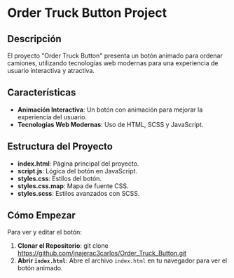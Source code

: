 # Order Truck Button Project

## Descripción
El proyecto "Order Truck Button" presenta un botón animado para ordenar camiones, utilizando tecnologías web modernas para una experiencia de usuario interactiva y atractiva.

## Características
- **Animación Interactiva**: Un botón con animación para mejorar la experiencia del usuario.
- **Tecnologías Web Modernas**: Uso de HTML, SCSS y JavaScript.

## Estructura del Proyecto
- **index.html**: Página principal del proyecto.
- **script.js**: Lógica del botón en JavaScript.
- **styles.css**: Estilos del botón.
- **styles.css.map**: Mapa de fuente CSS.
- **styles.scss**: Estilos avanzados con SCSS.

## Cómo Empezar
Para ver y editar el botón:
1. **Clonar el Repositorio**: 
git clone https://github.com/jnajerac3carlos/Order_Truck_Button.git
2. **Abrir `index.html`**: 
Abre el archivo `index.html` en tu navegador para ver el botón animado.

